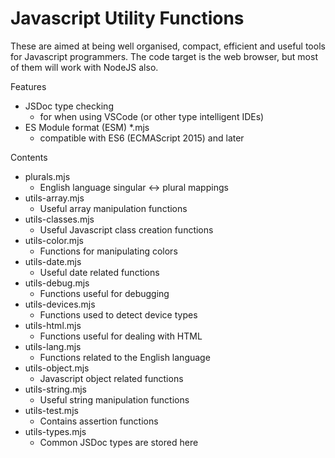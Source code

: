 # Javascript Utility Functions

These are aimed at being well organised, compact, efficient and useful tools for Javascript programmers. The code target is the web browser, but most of them will work with NodeJS also.

Features
* JSDoc type checking
  * for when using VSCode (or other type intelligent IDEs)
* ES Module format (ESM) *.mjs
  * compatible with ES6 (ECMAScript 2015) and later

Contents
* plurals.mjs
  * English language singular <-> plural mappings
* utils-array.mjs
  * Useful array manipulation functions
* utils-classes.mjs
  * Useful Javascript class creation functions
* utils-color.mjs
  * Functions for manipulating colors
* utils-date.mjs
  * Useful date related functions
* utils-debug.mjs
  * Functions useful for debugging
* utils-devices.mjs
  * Functions used to detect device types
* utils-html.mjs
  * Functions useful for dealing with HTML
* utils-lang.mjs
  * Functions related to the English language
* utils-object.mjs
  * Javascript object related functions
* utils-string.mjs
  * Useful string manipulation functions
* utils-test.mjs
  * Contains assertion functions
* utils-types.mjs
  * Common JSDoc types are stored here
